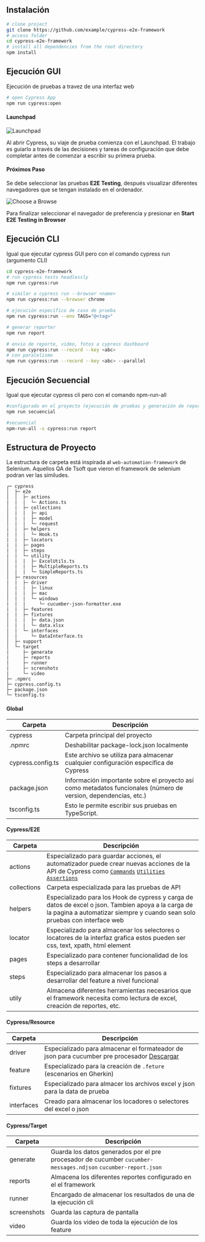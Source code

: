 ## Instalación

```bash
# clone project
git clone https://github.com/example/cypress-e2e-framework
# access folder
cd cypress-e2e-framework
# install all dependencies from the root directory
npm install
```

## Ejecución GUI

Ejecución de pruebas a travez de una interfaz web

```bash
# open Cypress App
npm run cypress:open
```

#### Launchpad
![Launchpad](/images/empezar/launchpad.png)

Al abrir Cypress, su viaje de prueba comienza con el Launchpad. El trabajo es guiarlo a través de las decisiones y tareas de configuración que debe completar antes de comenzar a escribir su primera prueba.

#### Próximos Paso

Se debe seleccionar las pruebas **E2E Testing**, después  visualizar diferentes navegadores que se tengan instalado en el ordenador. 

![Choose a Browse](/images/empezar/browser.png)

Para finalizar seleccionar el navegador de preferencia y presionar en **Start E2E Testing in Browser**

## Ejecución CLI
Igual que ejecutar cypress GUI pero con el comando cypress run (argumento CLI)
```bash
cd cypress-e2e-framework
# run cypress tests headlessly
npm run cypress:run

# similar a cypress run --browser <name>
npm run cypress:run --browser chrome

# ejecución especifico de caso de prueba
npm run cypress:run --env TAGS="@<tag>"

# generar reporter
npm run report

# envio de reporte, video, fotos a cypress dashboard
npm run cypress:run --record --key <abc>
# con paralelismo 
npm run cypress:run --record --key <abc> --parallel
```

## Ejecución Secuencial
Igual que ejecutar cypress cli pero con el comando npm-run-all
```bash
#configurado en el proyecto (ejecución de pruebas y generación de reporte)
npm run secuencial

#secuencial
npm-run-all -s cypress:run report
```

## Estructura de Proyecto
La estructura de carpeta está inspirada al `web-automation-framework` de Selenium. Aquellos QA de Tsoft que vieron el framework de selenium podran ver las similudes.
``` 
┌─ cypress
│  ├─ e2e
│  │  ├─ actions
|  |  |  └─ Actions.ts
│  |  ├─ collections
│  |  |  ├─ api
│  |  |  ├─ model
│  |  |  └─ request
|  |  ├─ helpers
|  |  |  └─ Hook.ts
|  |  ├─ locators 
|  |  ├─ pages
|  |  ├─ steps
|  |  └─ utility
│  |  |  ├─ ExcelUtils.ts
│  |  |  ├─ MultipleReports.ts
│  |  |  └─ SimpleReports.ts
│  ├─ resources
|  |  ├─ driver
│  |  |  ├─ linux
│  |  |  ├─ mac
│  |  |  └─ windows
|  |  |     └─ cucumber-json-formatter.exe
|  |  ├─ features
|  |  ├─ fixtures
│  |  |  ├─ data.json
│  |  |  └─ data.xlsx
|  |  └─ interfaces
│  |     └─ DataInterface.ts
│  ├─ support
│  └─ target
|     ├─ generate
|     ├─ reports
|     ├─ runner
|     ├─ screnshots
|     └─ video
├─ .npmrc
├─ cypress.config.ts
├─ package.json
└─ tsconfig.ts
```

#### Global
| Carpeta | Descripción |
| ----------- | ----------- |
| cypress | Carpeta principal del proyecto |
| .npmrc | Deshabilitar package-lock.json localmente |
| cypress.config.ts | Este archivo se utiliza para almacenar cualquier configuración específica de Cypress |
| package.json | Información importante sobre el proyecto así como metadatos funcionales (número de version, dependencias, etc.) |
| tsconfig.ts | Esto le permite escribir sus pruebas en TypeScript. |

#### Cypress/E2E
| Carpeta | Descripción |
| ----------- | ----------- |
actions | Especializado para guardar acciones, el automatizador puede crear nuevas acciones de la API de Cypress como [`Commands`](https://docs.cypress.io/api/commands/and) [`Utilities`](https://docs.cypress.io/api/utilities/$) [`Assertions`](https://docs.cypress.io/guides/references/assertions)
collections | Carpeta especializada para las pruebas de API
helpers | Especializado para los Hook de cypress y carga de datos de excel o json. Tambien apoya a la carga de la pagina a automatizar siempre y cuando sean solo pruebas con interface web
locator | Especializado para almacenar los selectores o locatores de la interfaz grafica estos pueden ser css, text, xpath, html element
pages | Especializado para contener funcionalidad de los steps a desarrollar
steps | Especializado para almacenar los pasos a desarrollar del feature a nivel funcional
utily | Almacena diferentes herramientas necesarios que el framework necesita como lectura de excel, creación de reportes, etc.

#### Cypress/Resource
| Carpeta | Descripción |
| ----------- | ----------- |
driver | Especializado para almacenar el formateador de json para cucumber pre procesador [Descargar](https://github.com/cucumber/json-formatter/releases/)
feature | Especializado para la creación de `.feture` (escenarios en Gherkin)
fixtures | Especializado para almacer los archivos excel y json para la data de prueba
interfaces | Creado para almacenar los locadores o selectores del excel o json

#### Cypress/Target
| Carpeta | Descripción |
| ----------- | ----------- |
generate | Guarda los datos generados por el pre procesador de cucumber `cucumber-messages.ndjson` `cucumber-report.json` 
reports | Almacena los diferentes reportes configurado en el el framework
runner | Encargado de almacenar los resultados de una de la ejecución cli
screenshots | Guarda las captura de pantalla 
video | Guarda los video de toda la ejecución de los feature

